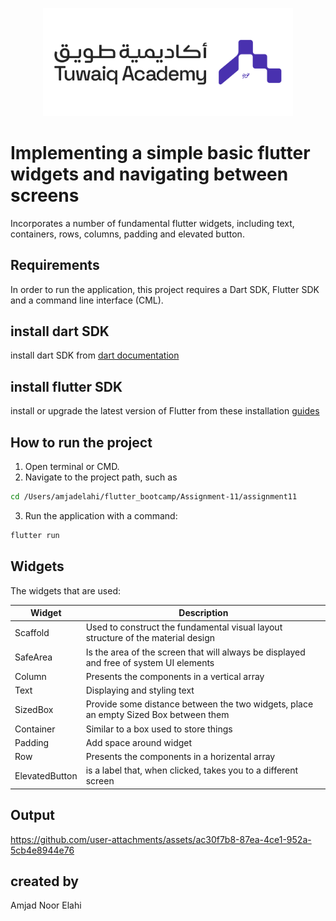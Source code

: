
<p align="center">
<img src="assets/tuwaiq_academy_logo.png" alt="Tuwaiq" width="400"/>
<br/>

# Implementing a simple basic flutter widgets and navigating between screens 

 Incorporates a number of fundamental flutter widgets, including text, containers, rows, columns, padding and elevated button.

## Requirements

 In order to run the application, this project requires a Dart SDK, Flutter SDK and a command line interface (CML).

## install dart SDK
 install dart SDK from [dart documentation](https://dart.dev/get-dart)

 ## install flutter SDK
 install or upgrade the latest version of Flutter from these installation [guides](https://docs.flutter.dev/get-started/install)

## How to run the project

1. Open terminal or CMD.
2. Navigate to the project path, such as 
```bash
cd /Users/amjadelahi/flutter_bootcamp/Assignment-11/assignment11
```
 3. Run the application with a command: 
```bash
flutter run
```
 ## Widgets 
The widgets that are used:

| Widget | Description |
| --- | --- |
| Scaffold | Used to construct the fundamental visual layout structure of the material design |
| SafeArea | Is the area of the screen that will always be displayed and free of system UI elements |
| Column | Presents the components in a vertical array |
| Text | Displaying and styling text |
| SizedBox | Provide some distance between the two widgets, place an empty Sized Box between them |
| Container | Similar to a box used to store things |
| Padding | Add space around widget |
| Row | Presents the components in a horizental array |
| ElevatedButton | is a label that, when clicked, takes you to a different screen |

## Output 

https://github.com/user-attachments/assets/ac30f7b8-87ea-4ce1-952a-5cb4e8944e76

## created by
Amjad Noor Elahi
